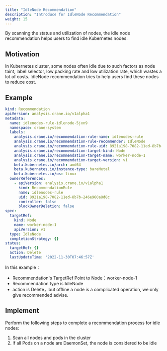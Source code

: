 ```yaml
---
title: "IdleNode Recommendation"
description: "Introduce for IdleNode Recommendation"
weight: 15
---
```


By scanning the status and utilization of nodes, the idle node recommendation helps users to find idle Kubernetes nodes.

## Motivation

In Kubernetes cluster, some nodes often idle due to such factors as node taint, label selector, low packing rate and low utilization rate, which wastes a lot of costs. IdleNode recommendation tries to help users find these nodes to reduce cost.

## Example

```yaml
kind: Recommendation
apiVersion: analysis.crane.io/v1alpha1
metadata:
  name: idlenodes-rule-idlenode-5jxn9
  namespace: crane-system
  labels:
    analysis.crane.io/recommendation-rule-name: idlenodes-rule
    analysis.crane.io/recommendation-rule-recommender: IdleNode
    analysis.crane.io/recommendation-rule-uid: 8921a198-7082-11ed-8b7b-246e960a8d8c
    analysis.crane.io/recommendation-target-kind: Node
    analysis.crane.io/recommendation-target-name: worker-node-1
    analysis.crane.io/recommendation-target-version: v1
    beta.kubernetes.io/arch: amd64
    beta.kubernetes.io/instance-type: bareMetal
    beta.kubernetes.io/os: linux
  ownerReferences:
    - apiVersion: analysis.crane.io/v1alpha1
      kind: RecommendationRule
      name: idlenodes-rule
      uid: 8921a198-7082-11ed-8b7b-246e960a8d8c
      controller: false
      blockOwnerDeletion: false
spec:
  targetRef:
    kind: Node
    name: worker-node-1
    apiVersion: v1
  type: IdleNode
  completionStrategy: {}
status:
  targetRef: {}
  action: Delete
  lastUpdateTime: '2022-11-30T07:46:57Z'
```

In this example：

- Recommendation's TargetRef Point to Node：worker-node-1
- Recommendation type is IdleNode 
- action is Delete，but offline a node is a complicated operation, we only give recommended advise.

## Implement

Perform the following steps to complete a recommendation process for idle nodes:

1. Scan all nodes and pods in the cluster
2. If all Pods on a node are DaemonSet, the node is considered to be idle
